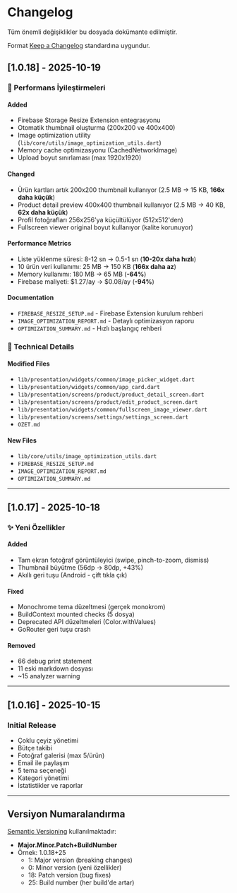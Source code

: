 # Changelog

Tüm önemli değişiklikler bu dosyada dokümante edilmiştir.

Format [Keep a Changelog](https://keepachangelog.com/en/1.0.0/) standardına uygundur.

## [1.0.18] - 2025-10-19

### 🚀 Performans İyileştirmeleri

#### Added
- Firebase Storage Resize Extension entegrasyonu
- Otomatik thumbnail oluşturma (200x200 ve 400x400)
- Image optimization utility (`lib/core/utils/image_optimization_utils.dart`)
- Memory cache optimizasyonu (CachedNetworkImage)
- Upload boyut sınırlaması (max 1920x1920)

#### Changed
- Ürün kartları artık 200x200 thumbnail kullanıyor (2.5 MB → 15 KB, **166x daha küçük**)
- Product detail preview 400x400 thumbnail kullanıyor (2.5 MB → 40 KB, **62x daha küçük**)
- Profil fotoğrafları 256x256'ya küçültülüyor (512x512'den)
- Fullscreen viewer original boyut kullanıyor (kalite korunuyor)

#### Performance Metrics
- Liste yüklenme süresi: 8-12 sn → 0.5-1 sn (**10-20x daha hızlı**)
- 10 ürün veri kullanımı: 25 MB → 150 KB (**166x daha az**)
- Memory kullanımı: 180 MB → 65 MB (**-64%**)
- Firebase maliyeti: $1.27/ay → $0.08/ay (**-94%**)

#### Documentation
- `FIREBASE_RESIZE_SETUP.md` - Firebase Extension kurulum rehberi
- `IMAGE_OPTIMIZATION_REPORT.md` - Detaylı optimizasyon raporu
- `OPTIMIZATION_SUMMARY.md` - Hızlı başlangıç rehberi

### 📝 Technical Details

#### Modified Files
- `lib/presentation/widgets/common/image_picker_widget.dart`
- `lib/presentation/widgets/common/app_card.dart`
- `lib/presentation/screens/product/product_detail_screen.dart`
- `lib/presentation/screens/product/edit_product_screen.dart`
- `lib/presentation/widgets/common/fullscreen_image_viewer.dart`
- `lib/presentation/screens/settings/settings_screen.dart`
- `OZET.md`

#### New Files
- `lib/core/utils/image_optimization_utils.dart`
- `FIREBASE_RESIZE_SETUP.md`
- `IMAGE_OPTIMIZATION_REPORT.md`
- `OPTIMIZATION_SUMMARY.md`

---

## [1.0.17] - 2025-10-18

### ✨ Yeni Özellikler

#### Added
- Tam ekran fotoğraf görüntüleyici (swipe, pinch-to-zoom, dismiss)
- Thumbnail büyütme (56dp → 80dp, +43%)
- Akıllı geri tuşu (Android - çift tıkla çık)

#### Fixed
- Monochrome tema düzeltmesi (gerçek monokrom)
- BuildContext mounted checks (5 dosya)
- Deprecated API düzeltmeleri (Color.withValues)
- GoRouter geri tuşu crash

#### Removed
- 66 debug print statement
- 11 eski markdown dosyası
- ~15 analyzer warning

---

## [1.0.16] - 2025-10-15

### Initial Release
- Çoklu çeyiz yönetimi
- Bütçe takibi
- Fotoğraf galerisi (max 5/ürün)
- Email ile paylaşım
- 5 tema seçeneği
- Kategori yönetimi
- İstatistikler ve raporlar

---

## Versiyon Numaralandırma

[Semantic Versioning](https://semver.org/) kullanılmaktadır:
- **Major.Minor.Patch+BuildNumber**
- Örnek: 1.0.18+25
  - 1: Major version (breaking changes)
  - 0: Minor version (yeni özellikler)
  - 18: Patch version (bug fixes)
  - 25: Build number (her build'de artar)
